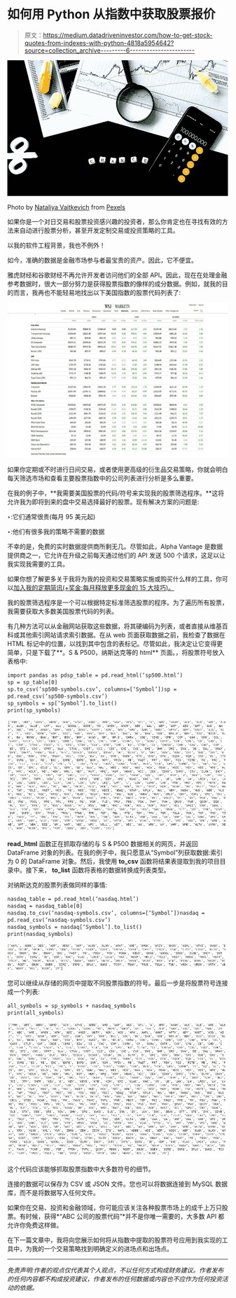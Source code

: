 # 如何用 Python 从指数中获取股票报价

> 原文：<https://medium.datadriveninvestor.com/how-to-get-stock-quotes-from-indexes-with-python-4818a5954642?source=collection_archive---------6----------------------->

![](img/9e9c9520dc87d92e5d33d29d6504c331.png)

Photo by [Nataliya Vaitkevich](https://www.pexels.com/@n-voitkevich?utm_content=attributionCopyText&utm_medium=referral&utm_source=pexels) from [Pexels](https://www.pexels.com/photo/magnifying-glass-on-white-paper-6120207/?utm_content=attributionCopyText&utm_medium=referral&utm_source=pexels)

如果你是一个对日交易和股票投资感兴趣的投资者，那么你肯定也在寻找有效的方法来自动进行股票分析，甚至开发定制交易或投资策略的工具。

以我的软件工程背景，我也不例外！

如今，准确的数据是金融市场参与者最宝贵的资产。因此，它不便宜。

雅虎财经和谷歌财经不再允许开发者访问他们的全部 API。因此，现在在处理金融参考数据时，很大一部分努力是获得股票指数的像样的成分数据。例如，就我的目的而言，我再也不能轻易地找出以下美国指数的股票代码列表了:

![](img/8913079c9bcf3347ac580e01a3f3ecf5.png)

如果你定期或不时进行日间交易，或者使用更高级的衍生品交易策略，你就会明白每天筛选市场和查看主要股票指数中的公司列表进行分析是多么重要。

在我的例子中，**我需要美国股票的代码/符号来实现我的股票筛选程序。**这将允许我为即将到来的盘中交易选择最好的股票。现有解决方案的问题是:

‣:它们通常很贵(每月 95 美元起)

‣:他们有很多我的策略不需要的数据

不幸的是，免费的实时数据提供商所剩无几。尽管如此，Alpha Vantage 是数据提供商之一，它允许在升级之前每天通过他们的 API 发送 500 个请求，这足以让我实现我需要的工具。

如果你想了解更多关于我将为我的投资和交易策略实施或购买什么样的工具，你可以[加入我的定期简讯(+奖金:每月释放更多现金的 15 大技巧)。](https://ilonacodes.com/financial-tips-for-freeing-extra-money-for-investment/)

我的股票筛选程序是一个可以根据特定标准筛选股票的程序。为了遍历所有股票，我需要获取大多数美国股票代码的列表。

有几种方法可以从金融网站获取这些数据，将其硬编码为列表，或者直接从维基百科或其他索引网站请求索引数据。在从 web 页面获取数据之前，我检查了数据在 HTML 标记中的位置，以找到其中包含的表标记。尽管如此，我决定让它变得更简单，只是下载了**。S & P500，纳斯达克等的 html** 页面。，将股票符号放入表格中:

```
import pandas as pdsp_table = pd.read_html(‘sp500.html’)
sp = sp_table[0]
sp.to_csv(‘sp500-symbols.csv’, columns=[‘Symbol’])sp = pd.read_csv(‘sp500-symbols.csv’)
sp_symbols = sp[‘Symbol’].to_list()
print(sp_symbols)
```

![](img/3c51dc0ce29eaa5bfbf7f617f8c67b42.png)

**read_html** 函数正在抓取存储的与 S & P500 数据相关的网页，并返回 DataFrame 对象的列表。在我的例子中，我只愿意从“Symbol”列获取数据:索引为 0 的 DataFrame 对象。然后，我使用 **to_csv** 函数将结果表提取到我的项目目录中。接下来， **to_list** 函数将表格的数据转换成列表类型。

对纳斯达克的股票列表做同样的事情:

```
nasdaq_table = pd.read_html(‘nasdaq.html’)
nasdaq = nasdaq_table[0]
nasdaq.to_csv(‘nasdaq-symbols.csv’, columns=[‘Symbol’])nasdaq = pd.read_csv(‘nasdaq-symbols.csv’)
nasdaq_symbols = nasdaq[‘Symbol’].to_list()
print(nasdaq_symbols)
```

![](img/bda06c60ea7063e3a00544c9525c77d4.png)

您可以继续从存储的网页中提取不同股票指数的符号。最后一步是将股票符号连接成一个列表:

```
all_symbols = sp_symbols + nasdaq_symbols
print(all_symbols)
```

![](img/64e9f900a3f9855c6569b7354966a1a8.png)

这个代码应该能够抓取股票指数中大多数符号的细节。

连接的数据可以保存为 CSV 或 JSON 文件。您也可以将数据连接到 MySQL 数据库，而不是将数据写入任何文件。

如果你在交易、投资和金融领域，你可能应该关注各种股票市场上的成千上万只股票。有时候，获得*“ABC 公司的股票代码”*并不是你唯一需要的，大多数 API 都允许你免费这样做。

在下一篇文章中，我将向您展示如何将从指数中提取的股票符号应用到我实现的工具中，为我的一个交易策略找到明确定义的进场点和出场点。

___

*免责声明:作者的观点仅代表其个人观点，不以任何方式构成财务建议。作者发布的任何内容都不构成投资建议，作者发布的任何数据或内容也不应作为任何投资活动的依据。*
